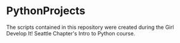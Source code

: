 PythonProjects
==============

The scripts contained in this repository were created during the Girl Develop It! Seattle Chapter's 
Intro to Python course. 






